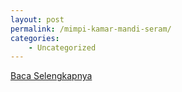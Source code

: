 ```yaml
---
layout: post
permalink: /mimpi-kamar-mandi-seram/
categories:
    - Uncategorized
---
```


[Baca Selengkapnya](/01)